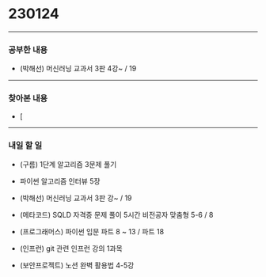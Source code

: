 # 230124

---

### 공부한 내용

- (박해선) 머신러닝 교과서 3판 4강~ / 19

---

### 찾아본 내용

- [

---

### 내일 할 일

- (구름) 1단계 알고리즘 3문제 풀기

- 파이썬 알고리즘 인터뷰 5장

- (박해선) 머신러닝 교과서 3판 강~ / 19

- (메타코드) SQLD 자격증 문제 풀이 5시간 비전공자 맞춤형 5-6 / 8

- (프로그래머스) 파이썬 입문 파트 8 ~ 13 / 파트 18

- (인프런) git 관련 인프런 강의 1과목

- (보안프로젝트) 노션 완벽 활용법 4-5강
